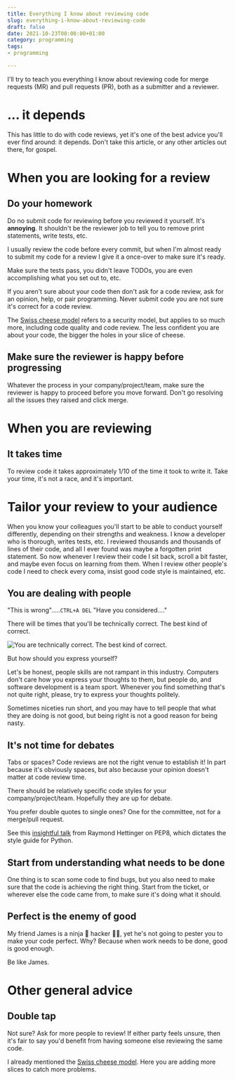 ```yaml
---
title: Everything I know about reviewing code
slug: everything-i-know-about-reviewing-code
draft: false
date: 2021-10-23T00:00:00+01:00
category: programming
tags:
- programming

---
```

I'll try to teach you everything I know about reviewing code for merge requests (MR) and pull requests (PR), both as a submitter and a reviewer.

# ... it depends

This has little to do with code reviews, yet it's one of the best advice you'll ever find around: it depends. Don't take this article, or any other articles out there, for gospel.

# When you are looking for a review

## Do your homework

Do no submit code for reviewing before you reviewed it yourself. It's **annoying**. It shouldn't be the reviewer job to tell you to remove print statements, write tests, etc.

I usually review the code before every commit, but when I'm almost ready to submit my code for a review I give it a once-over to make sure it's ready.

Make sure the tests pass, you didn't leave TODOs, you are even accomplishing what you set out to, etc.

If you aren't sure about your code then don't ask for a code review, ask for an opinion, help, or pair programming. Never submit code you are not sure it's correct for a code review.

The [Swiss cheese model](https://en.wikipedia.org/wiki/Swiss_cheese_model) refers to a security model, but applies to so much more, including code quality and code review. The less confident you are about your code, the bigger the holes in your slice of cheese.

## Make sure the reviewer is happy before progressing

Whatever the process in your company/project/team, make sure the reviewer is happy to proceed before you move forward. Don't go resolving all the issues they raised and click merge.

# When you are reviewing

## It takes time

To review code it takes approximately 1/10 of the time it took to write it. Take your time, it's not a race, and it's important.

# Tailor your review to your audience

When you know your colleagues you'll start to be able to conduct yourself differently, depending on their strengths and weakness. I know a developer who is thorough, writes tests, etc. I reviewed thousands and thousands of lines of their code, and all I ever found was maybe a forgotten print statement. So now whenever I review their code I sit back, scroll a bit faster, and maybe even focus on learning from them. When I review other people's code I need to check every coma, insist good code style is maintained, etc.

## You are dealing with people

"This is wrong".....`CTRL+A DEL` "Have you considered...."

There will be times that you'll be technically correct. The best kind of correct.

![You are technically correct. The best kind of correct.](https://comb.io/LxbJyb.gif "Technically correct")

But how should you express yourself?

Let's be honest, people skills are not rampant in this industry. Computers don't care how you express your thoughts to them, but people do, and software development is a team sport. Whenever you find something that's not quite right, please, try to express your thoughts politely.

Sometimes niceties run short, and you may have to tell people that what they are doing is not good, but being right is not a good reason for being nasty.

## It's not time for debates

Tabs or spaces? Code reviews are not the right venue to establish it! In part because it's obviously spaces, but also because your opinion doesn't matter at code review time.

There should be relatively specific code styles for your company/project/team. Hopefully they are up for debate.

You prefer double quotes to single ones? One for the committee, not for a merge/pull request.

See this [insightful talk](https://www.youtube.com/watch?v=wf-BqAjZb8M) from Raymond Hettinger on PEP8, which dictates the style guide for Python.

## Start from understanding what needs to be done

One thing is to scan some code to find bugs, but you also need to make sure that the code is achieving the right thing. Start from the ticket, or wherever else the code came from, to make sure it's doing what it should.

## Perfect is the enemy of good

My friend James is a ninja 🥷 hacker 👨‍💻, yet he's not going to pester you to make your code perfect. Why? Because when work needs to be done, good is good enough.

Be like James.

# Other general advice

## Double tap

Not sure? Ask for more people to review! If either party feels unsure, then it's fair to say you'd benefit from having someone else reviewing the same code.

I already mentioned the [Swiss cheese model](https://en.wikipedia.org/wiki/Swiss_cheese_model). Here you are adding more slices to catch more problems.
